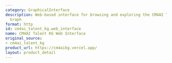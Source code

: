 ```yaml
---
category: GraphicalInterface
description: Web-based interface for browsing and exploring the CM4AI Talent Knowledge
  Graph
format: http
id: cm4ai_talent_kg.web_interface
name: CM4AI Talent KG Web Interface
original_source:
- cm4ai_talent_kg
product_url: https://cm4aikg.vercel.app/
layout: product_detail
---
```

